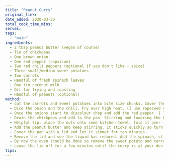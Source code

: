 ```yaml
---
title: "Peanut Curry"
original_link:
date_added: 2020-03-30
total_cook_time_mins:
serves:
tags:
  - "main"
ingredients:
  - 2 tbsp peanut butter (vegan of course)
  - Tin of chickpeas
  - One brown onion
  - One red pepper (capsicum)
  - Two red chili peppers (optional if you don't like - spice)
  - Three small/medium sweet potatoes
  - Two carrots
  - Handful of fresh spinach leaves
  - One tin coconut milk
  - Oil for frying and roasting
  - Handful of peanuts (optional)
method:
  - Cut the carrots and sweet potatoes into bite size chunks. Cover them with oil (I used 1cal spray) and season with salt and pepper. Place in the oven 200c for approximately 20/25 minutes or until they soften.
  - Dice the onion and the chili. Fry over high heat. (I use rapeseed oil).
  - Once the onions start to discolour chop and add the red pepper. I left those in larger chunks for bite.
  - Drain the chickpeas and add to the pan. Stirring and lowering the heat to medium. If you're adding extra nuts this is the stage to add them.
  - Helpful tip. place the nuts onto some kitchen towel, fold it over (covering the nuts) and bash them into pieces with a rolling pin. Just make sure you don't catch your fingers. You could use a plastic bag too but I try not to use the stuff.
  - Add the peanut butter and keep stirring. It sticks quickly so turn the heat down to low as soon as that happens and add the coconut milk.
  - Cover the pan with a lid and let it simmer for ten minutes.
  - Remove the lid and see the liquid has reduced. Add the spinach, stir and replace lid for 5 minutes.
  - By now the oven should be done so remove the sweet potato and carrot. Add them to the curry and stir.
  - Leave the lid off for a few minutes until the curry is at your desired thickness. Then serve. I served with rice but it would go nice with bread too.
tips:
---
```

